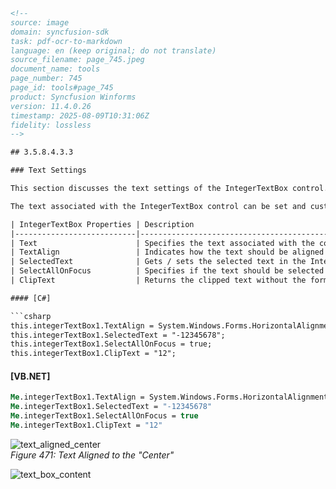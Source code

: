 ```html
<!-- 
source: image
domain: syncfusion-sdk
task: pdf-ocr-to-markdown
language: en (keep original; do not translate)
source_filename: page_745.jpeg
document_name: tools
page_number: 745
page_id: tools#page_745
product: Syncfusion Winforms
version: 11.4.0.26
timestamp: 2025-08-09T10:31:06Z
fidelity: lossless
-->

## 3.5.8.4.3.3

### Text Settings

This section discusses the text settings of the IntegerTextBox control.

The text associated with the IntegerTextBox control can be set and customized using the below given settings.

| IntegerTextBox Properties | Description                                                                         |
|---------------------------|--------------------------------------------------------------------------------------|
| Text                      | Specifies the text associated with the control.                                     |
| TextAlign                 | Indicates how the text should be aligned for edit controls.                         |
| SelectedText              | Gets / sets the selected text in the IntegerTextBox.                                |
| SelectAllOnFocus          | Specifies if the text should be selected when the control gets the focus.          |
| ClipText                  | Returns the clipped text without the formatting.                                   |

#### [C#]

```csharp
this.integerTextBox1.TextAlign = System.Windows.Forms.HorizontalAlignment.Center;
this.integerTextBox1.SelectedText = "-12345678";
this.integerTextBox1.SelectAllOnFocus = true;
this.integerTextBox1.ClipText = "12";
```

#### [VB.NET]

```vb
Me.integerTextBox1.TextAlign = System.Windows.Forms.HorizontalAlignment.Center
Me.integerTextBox1.SelectedText = "-12345678"
Me.integerTextBox1.SelectAllOnFocus = true
Me.integerTextBox1.ClipText = "12"
```

![text_aligned_center](attachment:Figure_471_Text_Aligned_to_the_"Center".png)  
*Figure 471: Text Aligned to the "Center"*

![text_box_content](attachment:content_text_box.png)

<!-- end of page content -->
<!-- tags: [Syncfusion Winforms, IntegerTextBox, text settings, C#, VB.NET, text alignment] keywords: [IntegerTextBox, TextAlign, SelectedText, SelectAllOnFocus, ClipText] -->
```
